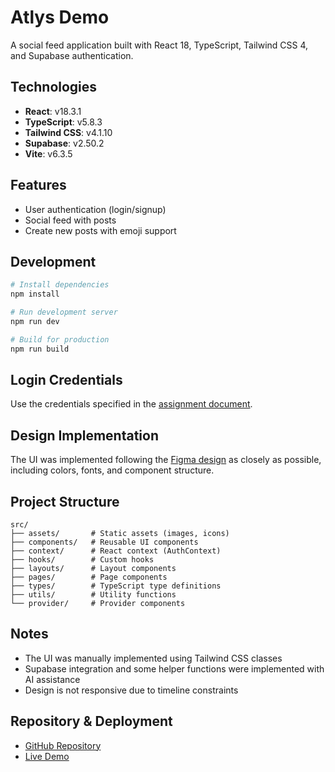 # Atlys Demo

A social feed application built with React 18, TypeScript, Tailwind CSS 4, and Supabase authentication.

## Technologies

- **React**: v18.3.1
- **TypeScript**: v5.8.3
- **Tailwind CSS**: v4.1.10
- **Supabase**: v2.50.2
- **Vite**: v6.3.5

## Features

- User authentication (login/signup)
- Social feed with posts
- Create new posts with emoji support

## Development

```bash
# Install dependencies
npm install

# Run development server
npm run dev

# Build for production
npm run build
```

## Login Credentials

Use the credentials specified in the [assignment document](https://goatlys.notion.site/Atlys-Frontend-Hiring-Task-20ed57ef738880f7a56ec4bdfab0c246).

## Design Implementation

The UI was implemented following the [Figma design](https://www.figma.com/design/9il6CZ3STFOcYutSsGNA2v/Front-end-hiring-assignment?node-id=0-1&p=f&t=PYXfud7ehEetpIQD-0) as closely as possible, including colors, fonts, and component structure.

## Project Structure

```
src/
├── assets/       # Static assets (images, icons)
├── components/   # Reusable UI components
├── context/      # React context (AuthContext)
├── hooks/        # Custom hooks
├── layouts/      # Layout components
├── pages/        # Page components
├── types/        # TypeScript type definitions
├── utils/        # Utility functions
└── provider/     # Provider components
```

## Notes

- The UI was manually implemented using Tailwind CSS classes
- Supabase integration and some helper functions were implemented with AI assistance
- Design is not responsive due to timeline constraints

## Repository & Deployment

- [GitHub Repository](https://github.com/devanshsaini/posts-demo)
- [Live Demo](https://atlys-demo.netlify.app/home)
